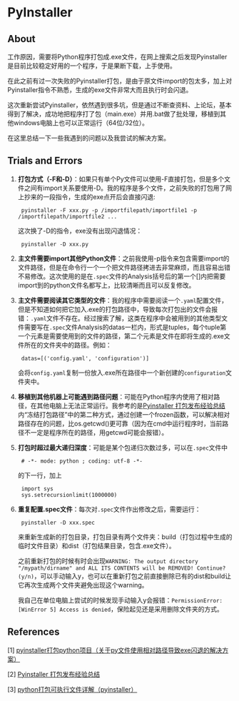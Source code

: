 # PyInstaller
## About
工作原因，需要将Python程序打包成.exe文件，在网上搜索之后发现Pyinstaller是目前比较稳定好用的一个程序，于是果断下载，上手使用。

在此之前有过一次失败的Pyinstaller打包，是由于原文件import的包太多，加上对Pyinstaller指令不熟悉，生成的exe文件非常大而且执行时会闪退。

这次重新尝试Pyinstaller，依然遇到很多坑，但是通过不断查资料、上论坛，基本得到了解决，成功地把程序打了包（main.exe）并用.bat做了批处理，移植到其他windows电脑上也可以正常运行（64位/32位）。

在这里总结一下一些我遇到的问题以及我尝试的解决方案。

## Trials and Errors
1. **打包方式（-F和-D）**：如果只有单个Py文件可以使用-F直接打包，但是多个文件之间有import关系要使用-D。我的程序是多个文件，之前失败的打包用了网上抄来的一段指令，生成的exe点开后会直接闪退:

        pyinstaller -F xxx.py -p /importfilepath/importfile1 -p /importfilepath/importfile2 ...
    
    这次换了-D的指令，exe没有出现闪退情况：
    
        pyinstaller -D xxx.py

2. **主文件需要import其他Python文件**：之前我使用-p指令来包含需要import的文件路径，但是在命令行一个一个把文件路径拷进去非常麻烦，而且容易出错不易修改。这次使用的是在`.spec`文件的Analysis括号后的第一个[]内把需要import到的python文件名都写上，比较清晰而且可以反复修改。

3. **主文件需要阅读其它类型的文件**：我的程序中需要阅读一个`.yaml`配置文件，但是不知道如何把它加入.exe的打包路径中，导致每次打包出的文件会报错：`.yaml`文件不存在。经过搜索了解，这类在程序中会被用到的其他类型文件需要写在`.spec`文件Analysis的datas一栏内，形式是tuples，每个tuple第一个元素是需要使用到的文件的路径，第二个元素是文件在即将生成的.exe文件所在的文件夹中的路径。例如：

        datas=[('config.yaml', 'configuration')]
        
    会将`config.yaml`复制一份放入.exe所在路径中一个新创建的`configuration`文件夹中。
    
4. **移植到其他机器上可能遇到路径问题**：可能在Python程序内使用了相对路径，在其他电脑上无法正常运行。我参考的是[Pyinstaller 打包发布经验总结](https://blog.csdn.net/weixin_42052836/article/details/82315118)内“冻结打包路径”中的第二种方式，通过创建一个frozen函数，可以解决相对路径存在的问题，比os.getcwd()更可靠（因为在cmd中运行程序时，当前路径不一定是程序所在的路径，用getcwd可能会报错）。

5. **打包时超过最大递归深度**：可能是某个包递归次数过多，可以在`.spec`文件中

        # -*- mode: python ; coding: utf-8 -*-

    
    的下一行，加上

        import sys
        sys.setrecursionlimit(1000000)

6. **重复配置.spec文件**：每次对`.spec`文件作出修改之后，需要运行：

        pyinstaller -D xxx.spec
        
    来重新生成新的打包目录，打包目录有两个文件夹：build（打包过程中生成的临时文件目录）和dist（打包结果目录，包含.exe文件）。
    
    之前重新打包的时候有时会出现`WARNING: The output directory "/mypath/dirname" and ALL ITS CONTENTS will be REMOVED! Continue? (y/n)`，可以手动输入y，也可以在重新打包之前直接删除已有的dist和build让它再次生成两个文件夹避免出现这个warning。
    
    我自己在单位电脑上尝试的时候发现手动输入y会报错：`PermissionError: [WinError 5] Access is denied`，保险起见还是采用删除文件夹的方式。


## References
[1] [pyinstaller打包python项目（关于py文件使用相对路径导致exe闪退的解决方案）](https://blog.csdn.net/weixin_40354547/article/details/103409736?utm_medium=distribute.pc_relevant.none-task-blog-BlogCommendFromMachineLearnPai2-2.edu_weight&depth_1-utm_source=distribute.pc_relevant.none-task-blog-BlogCommendFromMachineLearnPai2-2.edu_weight)

[2] [Pyinstaller 打包发布经验总结](https://blog.csdn.net/weixin_42052836/article/details/82315118)

[3] [python打包可执行文件详解（pyinstaller）](https://blog.csdn.net/ChanceYing/article/details/104973317)
